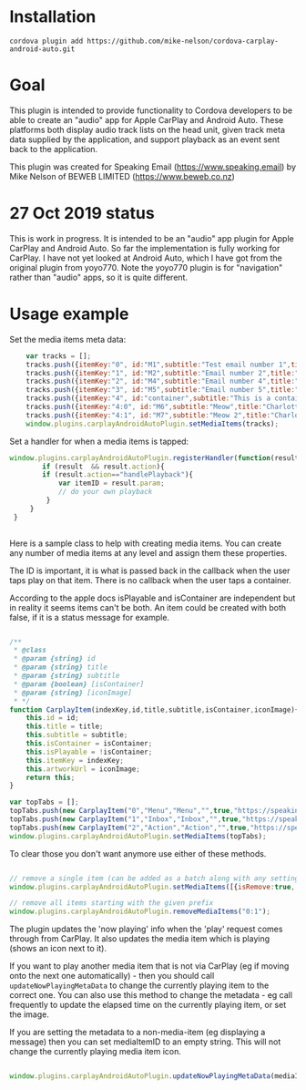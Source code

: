 # Installation

```
cordova plugin add https://github.com/mike-nelson/cordova-carplay-android-auto.git
```

# Goal 

This plugin is intended to provide functionality to Cordova developers to be able to create an "audio" app for Apple CarPlay and Android Auto. These platforms both display audio track lists on the head unit, given track meta data supplied by the application, and support playback as an event sent back to the application.

This plugin was created for Speaking Email (https://www.speaking.email) by Mike Nelson of BEWEB LIMITED (https://www.beweb.co.nz)

# 27 Oct 2019 status 

This is work in progress. It is intended to be an "audio" app plugin for Apple CarPlay and Android Auto. So far the implementation is fully working for CarPlay. I have not yet looked at Android Auto, which I have got from the original plugin from yoyo770. Note the yoyo770 plugin is for "navigation" rather than "audio" apps, so it is quite different.

# Usage example

Set the media items meta data:

``` javascript
    var tracks = [];
    tracks.push({itemKey:"0", id:"M1",subtitle:"Test email number 1",title:"Paige Parker"});
    tracks.push({itemKey:"1", id:"M2",subtitle:"Email number 2",title:"Amy Walker"});
    tracks.push({itemKey:"2", id:"M4",subtitle:"Email number 4",title:"Poppy Rivera"});
    tracks.push({itemKey:"3", id:"M5",subtitle:"Email number 5",title:"Elizabeth Lee"});
    tracks.push({itemKey:"4", id:"container",subtitle:"This is a container",title:"Emails from cats",true}); 
    tracks.push({itemKey:"4:0", id:"M6",subtitle:"Meow",title:"Charlotte Rodriguez"}); 
    tracks.push({itemKey:"4:1", id:"M7",subtitle:"Meow 2",title:"Charlotte Rodriguez"}); 
    window.plugins.carplayAndroidAutoPlugin.setMediaItems(tracks);
```

Set a handler for when a media items is tapped:

``` javascript
window.plugins.carplayAndroidAutoPlugin.registerHandler(function(result){
        if (result  && result.action){
        if (result.action=="handlePlayback"){
            var itemID = result.param;
            // do your own playback
         }
     }
 }
                
  ```

Here is a sample class to help with creating media items. You can create any number of media items at any level and assign them these properties. 

The ID is important, it is what is passed back in the callback when the user taps play on that item. There is no callback when the user taps a container.

According to the apple docs isPlayable and isContainer are independent but in reality it seems items can't be both. An item could be created with both false, if it is a status message for example.



``` javascript

/** 
 * @class 
 * @param {string} id 
 * @param {string} title 
 * @param {string} subtitle
 * @param {boolean} [isContainer]
 * @param {string} [iconImage]
 * */
function CarplayItem(indexKey,id,title,subtitle,isContainer,iconImage){
    this.id = id;
    this.title = title;
    this.subtitle = subtitle;
    this.isContainer = isContainer;
    this.isPlayable = !isContainer;
    this.itemKey = indexKey;
    this.artworkUrl = iconImage;
    return this;
}

var topTabs = [];
topTabs.push(new CarplayItem("0","Menu","Menu","",true,"https://speaking.email/images/icons/home.png"));
topTabs.push(new CarplayItem("1","Inbox","Inbox","",true,"https://speaking.email/images/icons/inbox.png"));
topTabs.push(new CarplayItem("2","Action","Action","",true,"https://speaking.email/images/icons/hand-finger-pointing-down.png"));
window.plugins.carplayAndroidAutoPlugin.setMediaItems(topTabs);

  ```

To clear those you don't want anymore use either of these methods. 

``` javascript

// remove a single item (can be added as a batch along with any setting of items)
window.plugins.carplayAndroidAutoPlugin.setMediaItems([{isRemove:true, itemKey:"3:1:0"}]);

// remove all items starting with the given prefix
window.plugins.carplayAndroidAutoPlugin.removeMediaItems("0:1");

  ```

The plugin updates the 'now playing' info when the 'play' request comes through from CarPlay. It also updates the media item which is playing (shows an icon next to it). 

If you want to play another media item that is not via CarPlay (eg if moving onto the next one automatically) - then you should call `updateNowPlayingMetaData` to change the currently playing item to the correct one. You can also use this method to change the metadata - eg call frequently to update the elapsed time on the currently playing item, or set the image. 

If you are setting the metadata to a non-media-item (eg displaying a message) then you can set mediaItemID to an empty string. This will not change the currently playing media item icon. 

``` javascript

window.plugins.carplayAndroidAutoPlugin.updateNowPlayingMetaData(mediaItemID, title, subtitle, album, coverImage, duration, elapsed);

  ```

